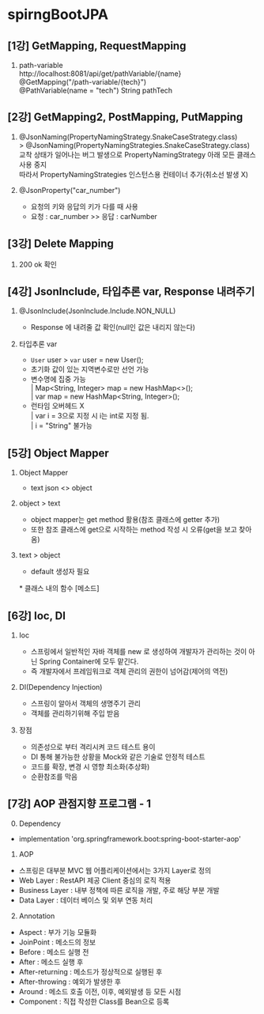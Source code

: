 # spirngBootJPA

## [1강] GetMapping, RequestMapping

1. path-variable   
 http://localhost:8081/api/get/pathVariable/{name}  
 @GetMapping("/path-variable/{tech}")  
 @PathVariable(name = "tech") String pathTech


## [2강] GetMapping2, PostMapping, PutMapping

1. @JsonNaming(PropertyNamingStrategy.SnakeCaseStrategy.class)  
   \> @JsonNaming(PropertyNamingStrategies.SnakeCaseStrategy.class)  
   교착 상태가 일어나는 버그 발생으로 PropertyNamingStrategy 아래 모든 클래스 사용 중지  
   따라서 PropertyNamingStrategies 인스턴스용 컨테이너 추가(취소선 발생 X)  

2. @JsonProperty("car_number")  
    - 요청의 키와 응답의 키가 다를 때 사용  
    - 요청 : car_number >> 응답 : carNumber  


## [3강] Delete Mapping  

 1. 200 ok 확인  

## [4강] JsonInclude, 타입추론 var, Response 내려주기

1. @JsonInclude(JsonInclude.Include.NON_NULL)  
    - Response 에 내려줄 값 확인(null인 값은 내리지 않는다)

2. 타입추론 var  
    - `User` user > `var` user = new User();  
    - 초기화 값이 있는 지역변수로만 선언 가능  
    - 변수명에 집중 가능  
 | Map<String, Integer> map = new HashMap<>();  
 | var map = new HashMap<String, Integer>();  
    - 런타임 오버헤드 X  
 | var i = 3으로 지정 시 i는 int로 지정 됨.  
 | i = "String" 불가능  
 
## [5강] Object Mapper

1. Object Mapper  
    - text json <> object

2. object > text  
    - object mapper는 get method 활용(참조 클래스에 getter 추가)  
   - 또한 참조 클래스에 get으로 시작하는 method 작성 시 오류(get을 보고 찾아옴)

3. text > object  
    - default 생성자 필요  

   \* 클래스 내의 함수 [메소드]

## [6강] Ioc, DI

1. Ioc 
   - 스프링에서 일반적인 자바 객체를 new 로 생성하여 개발자가 관리하는 것이 아닌 Spring Container에 모두 맡긴다.
    - 즉 개발자에서 프레임워크로 객체 관리의 권한이 넘어감(제어의 역전)

2. DI(Dependency Injection)
    - 스프링이 알아서 객체의 생명주기 관리 
    - 객체를 관리하기위해 주입 받음 

3. 장점
    - 의존성으로 부터 격리시켜 코드 테스트 용이
    - DI 통해 불가능한 상황을 Mock와 같은 기술로 안정적 테스트
    - 코드를 확장, 변경 시 영향 최소화(추상화)
    - 순환참조를 막음

## [7강] AOP 관점지향 프로그램 - 1

0. Dependency
 - implementation 'org.springframework.boot:spring-boot-starter-aop'

1. AOP
 - 스프링은 대부분 MVC 웹 어플리케이션에서는 3가지 Layer로 정의
 - Web Layer : RestAPI 제공 Client 중심의 로직 적용
 - Business Layer : 내부 정책에 따른 로직을 개발, 주로 해당 부분 개발
 - Data Layer : 데이터 베이스 및 외부 연동 처리

2. Annotation
 - Aspect : 부가 기능 모듈화
 - JoinPoint : 메소드의 정보
 - Before : 메소드 실행 전
 - After : 메소드 실행 후
 - After-returning : 메소드가 정상적으로 실행된 후
 - After-throwing : 예외가 발생한 후
 - Around : 메소드 호출 이전, 이후, 예외발생 등 모든 시점
 - Component : 직접 작성한 Class를 Bean으로 등록
